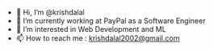 - 👋 Hi, I’m @krishdalal
- 🌱 I’m currently working at PayPal as a Software Engineer
- 👀 I’m interested in Web Development and ML
- 📫 How to reach me : krishdalal2002@gmail.com
